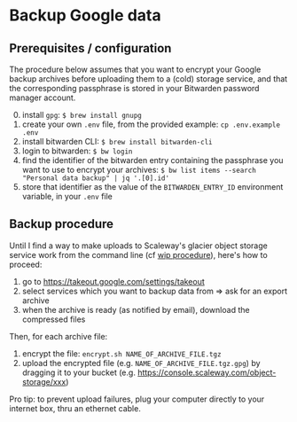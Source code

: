 # Backup Google data

## Prerequisites / configuration

The procedure below assumes that you want to encrypt your Google backup archives before uploading them to a (cold) storage service, and that the corresponding passphrase is stored in your Bitwarden password manager account.

0. install `gpg`: `$ brew install gnupg`
1. create your own `.env` file, from the provided example: `cp .env.example .env`
2. install bitwarden CLI: `$ brew install bitwarden-cli`
3. login to bitwarden: `$ bw login`
4. find the identifier of the bitwarden entry containing the passphrase you want to use to encrypt your archives: `$ bw list items --search "Personal data backup" | jq '.[0].id'`
5. store that identifier as the value of the `BITWARDEN_ENTRY_ID` environment variable, in your `.env` file

## Backup procedure

Until I find a way to make uploads to Scaleway's glacier object storage service work from the command line (cf [wip procedure](./wip-upload-with-aws-cli.md)), here's how to proceed:

1. go to https://takeout.google.com/settings/takeout
2. select services which you want to backup data from => ask for an export archive
3. when the archive is ready (as notified by email), download the compressed files

Then, for each archive file:

1. encrypt the file: `encrypt.sh NAME_OF_ARCHIVE_FILE.tgz`
2. upload the encrypted file (e.g. `NAME_OF_ARCHIVE_FILE.tgz.gpg`) by dragging it to your bucket (e.g. https://console.scaleway.com/object-storage/xxx)

Pro tip: to prevent upload failures, plug your computer directly to your internet box, thru an ethernet cable.
